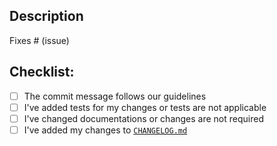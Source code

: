 <!--- Provide a general summary of your changes in the Title above -->

## Description

<!--- Describe your changes in detail -->

Fixes # (issue)

## Checklist:

- [ ] The commit message follows our guidelines
- [ ] I've added tests for my changes or tests are not applicable
- [ ] I've changed documentations or changes are not required
- [ ] I've added my changes to [`CHANGELOG.md`](/CHANGELOG.md)
